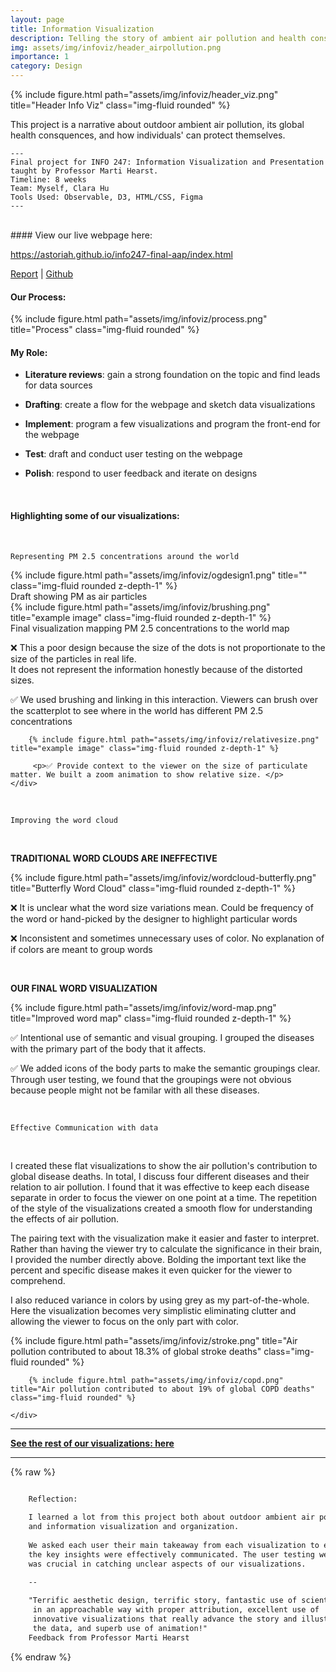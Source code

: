 ```yaml
---
layout: page
title: Information Visualization
description: Telling the story of ambient air pollution and health consequences
img: assets/img/infoviz/header_airpollution.png
importance: 1
category: Design
---
```


<div class="row">
    <div class="col-sm mt-3 mt-md-0">
        {% include figure.html path="assets/img/infoviz/header_viz.png" title="Header Info Viz" class="img-fluid rounded" %}
    </div>
</div>

<p class="h5 my-5 text-center">
This project is a narrative about outdoor ambient air pollution, its global health consquences, and how individuals' can protect themselves. 
</p>

    ---
    Final project for INFO 247: Information Visualization and Presentation 
    taught by Professor Marti Hearst.
    Timeline: 8 weeks
    Team: Myself, Clara Hu
    Tools Used: Observable, D3, HTML/CSS, Figma
    ---
<div>
<br>
</div>
#### View our live webpage here:
<p class="h4 py-3 text-center">
<a href="https://astoriah.github.io/info247-final-aap/index.html" target="_blank">https://astoriah.github.io/info247-final-aap/index.html</a>
</p>
<p class="h6 mb-5 text-center">
<a href="https://astoriah.github.io/info247-final-aap/AstoriaHoClaraHu_INFO247_FinalProject_Report.pdf" target="_blank">Report</a>  |  
<a href="https://github.com/astoriah/info247-final-aap" target="_blank">Github</a>
</p>

#### Our Process:
<div class="row">
    <div class="col-sm mt-3 mt-md-0">
        {% include figure.html path="assets/img/infoviz/process.png" title="Process" class="img-fluid rounded" %}
    </div>
</div>

#### My Role:
- **Literature reviews**: gain a strong foundation on the topic and find leads for data sources 

- **Drafting**: create a flow for the webpage and sketch data visualizations 

- **Implement**: program a few visualizations and program the front-end for the webpage  

- **Test**: draft and conduct user testing on the webpage 

- **Polish**: respond to user feedback and iterate on designs

<div>
<br>
</div>

#### Highlighting some of our visualizations:

<div>
<br>
</div>

`Representing PM 2.5 concentrations around the world`

<div class="row justify-content-sm-center mt-4">
    <div class="col-sm-4 mt-3 mt-md-0 text-center">
        {% include figure.html path="assets/img/infoviz/ogdesign1.png" title="" class="img-fluid rounded z-depth-1" %}
        <div class="caption">
        Draft showing PM as air particles
        </div>
    </div>
    <div class="col-sm-8 mt-3 mt-md-0 text-center">
        <strong></strong>
        {% include figure.html path="assets/img/infoviz/brushing.png" title="example image" class="img-fluid rounded z-depth-1" %}
        <div class="caption">
        Final visualization mapping PM 2.5 concentrations to the world map
        </div>
    </div>
</div>
<div class="row justify-content-sm-center mt-">
    <div class="col-sm-4 mt-3 mt-md-0">
        <p>❌ This a poor design because the size of the dots is not proportionate to the size of the particles in real life. <br> It does not represent the information honestly because of the distorted sizes. </p>
    </div>
    <div class="col-sm-8 mt-3 mt-md-0">
        <p>✅ We used brushing and linking in this interaction. Viewers can brush over the scatterplot to see where in the world has different PM 2.5 concentrations </p> 

        {% include figure.html path="assets/img/infoviz/relativesize.png" title="example image" class="img-fluid rounded z-depth-1" %}

         <p>✅ Provide context to the viewer on the size of particulate matter. We built a zoom animation to show relative size. </p>
    </div>
</div>

<div>
<br>
</div>

`Improving the word cloud`

<div>
<br>
</div>

**TRADITIONAL WORD CLOUDS ARE INEFFECTIVE**

<div class="row justify-content-sm-center">
    <div class="col-sm-5 mt-3 mt-md-0">
         {% include figure.html path="assets/img/infoviz/wordcloud-butterfly.png" title="Butterfly Word Cloud" class="img-fluid rounded z-depth-1" %}
    </div>
    <div class="col-sm-7 mt-3 mt-md-0">
        <p>❌ It is unclear what the word size variations mean. Could be frequency of the word or hand-picked by the designer to highlight particular words </p> 
         <p>❌ Inconsistent and sometimes unnecessary uses of color. No explanation of if colors are meant to group words </p>
    </div>
</div>

<div>
<br>
</div>

**OUR FINAL WORD VISUALIZATION**

<div class="row justify-content-sm-center mt-4">
    <div class="col-sm-7 mt-3 mt-md-0">
        {% include figure.html path="assets/img/infoviz/word-map.png" title="Improved word map" class="img-fluid rounded z-depth-1" %}
    </div>
    <div class="col-sm-5 mt-3 mt-md-0">
        <p>✅ Intentional use of semantic and visual grouping. I grouped the diseases with the primary part of the body that it affects. </p> 
         <p>✅ We added icons of the body parts to make the semantic groupings clear. Through user testing, we found that the groupings were not obvious because people might not be familar with all these diseases.</p>
    </div>
</div>

<div>
<br>
</div>

`Effective Communication with data`

<div>
<br>
</div>

I created these flat visualizations to show the air pollution's contribution to global disease deaths. In total, I discuss four different diseases and their relation to air pollution. I found that it was effective to keep each disease separate in order to focus the viewer on one point at a time. The repetition of the style of the visualizations created a smooth flow for understanding the effects of air pollution.


The pairing text with the visualization make it easier and faster to interpret. Rather than having the viewer try to calculate the significance in their brain, I provided the number directly above. Bolding the important text like the percent and specific disease makes it even quicker for the viewer to comprehend.

I also reduced variance in colors by using grey as my part-of-the-whole. Here the visualization becomes very simplistic eliminating clutter and allowing the viewer to focus on the only part with color. 

<div class="row justify-content-sm-center">
    <div class="col-sm-9 mt-3 mt-md-0">
        {% include figure.html path="assets/img/infoviz/stroke.png" title="Air pollution contributed to about 18.3% of global stroke deaths" class="img-fluid rounded" %}
        
        {% include figure.html path="assets/img/infoviz/copd.png" title="Air pollution contributed to about 19% of global COPD deaths" class="img-fluid rounded" %}

    </div>
</div>

<div class="row justify-content-sm-center text-center">
    <div class="col-sm-12 mt-3 mt-md-0">
        <hr>
        <strong><a href="https://astoriah.github.io/info247-final-aap/index.html" target="_blank">See the rest of our visualizations: here</a></strong>
        <hr> 
    </div>
</div>

{% raw %}
```html
    
    Reflection: 

    I learned a lot from this project both about outdoor ambient air pollution
    and information visualization and organization. 
    
    We asked each user their main takeaway from each visualization to ensure
    the key insights were effectively communicated. The user testing we conducted 
    was crucial in catching unclear aspects of our visualizations.
    
    --

    "Terrific aesthetic design, terrific story, fantastic use of scientific references
     in an approachable way with proper attribution, excellent use of 
     innovative visualizations that really advance the story and illustrate 
     the data, and superb use of animation!"
    Feedback from Professor Marti Hearst

```
{% endraw %}

<!-- <div class="caption">
    This image can also have a caption. It's like magic.
</div> -->
